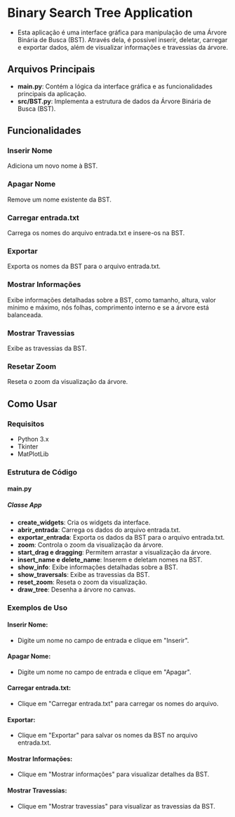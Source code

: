 # Binary Search Tree Application

- Esta aplicação é uma interface gráfica para manipulação de uma Árvore Binária de Busca (BST). Através dela, é possível inserir, deletar, carregar e exportar dados, além de visualizar informações e travessias da árvore.

## Arquivos Principais

- **main.py**: Contém a lógica da interface gráfica e as funcionalidades principais da aplicação.
- **src/BST.py**: Implementa a estrutura de dados da Árvore Binária de Busca (BST).

## Funcionalidades

### Inserir Nome
Adiciona um novo nome à BST.

### Apagar Nome
Remove um nome existente da BST.

### Carregar entrada.txt
Carrega os nomes do arquivo entrada.txt e insere-os na BST.

### Exportar
Exporta os nomes da BST para o arquivo entrada.txt.

### Mostrar Informações
Exibe informações detalhadas sobre a BST, como tamanho, altura, valor mínimo e máximo, nós folhas, comprimento interno e se a árvore está balanceada.

### Mostrar Travessias
Exibe as travessias da BST.

### Resetar Zoom
Reseta o zoom da visualização da árvore.

## Como Usar

### Requisitos

- Python 3.x
- Tkinter
- MatPlotLib

### Estrutura de Código
#### main.py
##### Classe App
- **create_widgets**: Cria os widgets da interface.
- **abrir_entrada**: Carrega os dados do arquivo entrada.txt.
- **exportar_entrada**: Exporta os dados da BST para o arquivo entrada.txt.
- **zoom**: Controla o zoom da visualização da árvore.
- **start_drag e dragging**: Permitem arrastar a visualização da árvore.
- **insert_name e delete_name**: Inserem e deletam nomes na BST.
- **show_info**: Exibe informações detalhadas sobre a BST.
- **show_traversals**: Exibe as travessias da BST.
- **reset_zoom**: Reseta o zoom da visualização.
- **draw_tree**: Desenha a árvore no canvas.
### Exemplos de Uso
#### Inserir Nome:

- Digite um nome no campo de entrada e clique em "Inserir".
#### Apagar Nome:

- Digite um nome no campo de entrada e clique em "Apagar".
#### Carregar entrada.txt:

- Clique em "Carregar entrada.txt" para carregar os nomes do arquivo.
#### Exportar:

- Clique em "Exportar" para salvar os nomes da BST no arquivo entrada.txt.
#### Mostrar Informações:

- Clique em "Mostrar informações" para visualizar detalhes da BST.
#### Mostrar Travessias:

- Clique em "Mostrar travessias" para visualizar as travessias da BST.